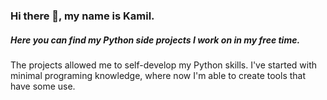 ### Hi there 👋, my name is Kamil.

##### Here you can find my Python side projects I work on in my free time.

The projects allowed me to self-develop my Python skills. I've started with minimal programing knowledge, where now I'm able to create tools that have some use.
